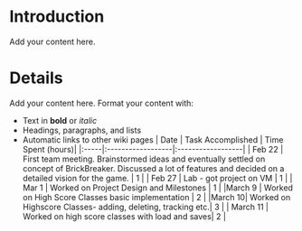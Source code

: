 # Introduction #

Add your content here.


# Details #

Add your content here.  Format your content with:
  * Text in **bold** or _italic_
  * Headings, paragraphs, and lists
  * Automatic links to other wiki pages
| Date | Task Accomplished | Time Spent (hours)|
|:-----|:------------------|:------------------|
| Feb 22 | First team meeting. Brainstormed ideas and eventually settled on concept of BrickBreaker. Discussed a lot of features and decided on a detailed vision for the game.  | 1                 |
| Feb 27 | Lab - got project on VM | 1                 |
| Mar 1 | Worked on Project Design and Milestones | 1                 |
|March 9 | Worked on High Score Classes basic implementation | 2                 |
|March 10| Worked on Highscore Classes- adding, deleting, tracking etc.| 3                 |
| March 11 | Worked on high score classes with load and saves| 2                 |
